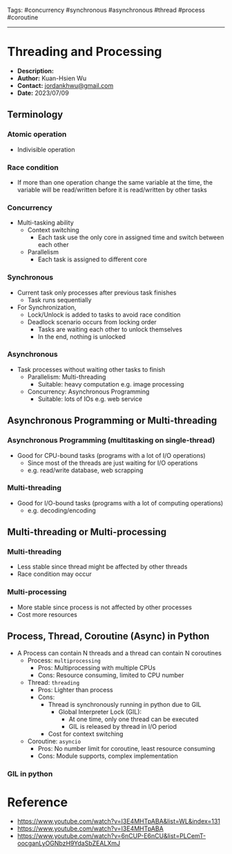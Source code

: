 Tags: #concurrency #synchronous #asynchronous #thread #process #coroutine

---

# Threading and Processing
- __Description:__
- __Author:__ Kuan-Hsien Wu
- __Contact:__ jordankhwu@gmail.com
- __Date:__ 2023/07/09

## Terminology

### Atomic operation
- Indivisible operation

### Race condition
- If more than one operation change the same variable at the time, the variable will be read/written before it is read/written by other tasks

### Concurrency
- Multi-tasking ability
    - Context switching
        - Each task use the only core in assigned time and switch between each other
    - Parallelism
        - Each task is assigned to different core

### Synchronous
- Current task only processes after previous task finishes
    - Task runs sequentially
- For Synchronization,
    - Lock/Unlock is added to tasks to avoid race condition
    - Deadlock scenario occurs from locking order
        - Tasks are waiting each other to unlock themselves
        - In the end, nothing is unlocked

### Asynchronous
- Task processes without waiting other tasks to finish
    - Parallelism: Multi-threading
        - Suitable: heavy computation e.g. image processing
    - Concurrency: Asynchronous Programming
        - Suitable: lots of IOs e.g. web service

## Asynchronous Programming or Multi-threading

### Asynchronous Programming (multitasking on single-thread)
- Good for CPU-bound tasks (programs with a lot of I/O operations)
    - Since most of the threads are just waiting for I/O operations
    - e.g. read/write database, web scrapping

### Multi-threading
- Good for I/O-bound tasks (programs with a lot of computing operations)
    - e.g. decoding/encoding

## Multi-threading or Multi-processing

### Multi-threading
- Less stable since thread might be affected by other threads
- Race condition may occur

### Multi-processing
- More stable since process is not affected by other processes
- Cost more resources

## Process, Thread, Coroutine (Async) in Python
- A Process can contain N threads and a thread can contain N coroutines
    - Process: `multiprocessing`
        - Pros: Multiprocessing with multiple CPUs
        - Cons: Resource consuming, limited to CPU number
    - Thread: `threading`
        - Pros: Lighter than process
        - Cons:
            - Thread is synchronously running in python due to GIL
                - Global Interpreter Lock (GIL):
                    - At one time, only one thread can be executed
                    - GIL is released by thread in I/O period
            - Cost for context switching
    - Coroutine: `asyncio`
        - Pros: No number limit for coroutine, least resource consuming
        - Cons: Module supports, complex implementation

### GIL in python

# Reference
- https://www.youtube.com/watch?v=I3E4MHTpABA&list=WL&index=131
- https://www.youtube.com/watch?v=I3E4MHTpABA
- https://www.youtube.com/watch?v=6nCUP-E6nCU&list=PLCemT-oocganLyOGNbzH9YdaSbZEALXmJ
